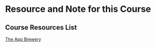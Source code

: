 # Resource and Note for this Course

## Course Resources List
[The App Brewery](https://www.appbrewery.co/p/web-development-course-resources/)